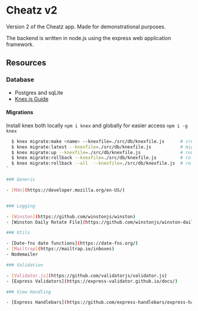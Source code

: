 # Cheatz v2

Version 2 of the Cheatz app. Made for demonstrational purposes.

The backend is written in node.js using the express web application framework.

## Resources

### Database

- Postgres and sqLite
- [Knex.js Guide](https://knexjs.org/guide/)

#### Migrations

Install knex both locally `npm i knex` and globally for easier access `npm i -g knex`

 ```bash
   $ knex migrate:make <name> --knexfile=./src/db/knexfile.js      # create migration
   $ knex migrate:latest --knexfile=./src/db/knexfile.js           # migrate the latest
   $ knex migrate:up --knexfile=./src/db/knexfile.js               # run all migrations not already run
   $ knex migrate:rollback --knexfile=./src/db/knexfile.js         # rollback latest migration
   $ knex migrate:rollback --all  --knexfile=./src/db/knexfile.js  # rollback all migrations
 `

### Generic

- [Mdn](https://developer.mozilla.org/en-US/)


### Logging

- [Winston](https://github.com/winstonjs/winston)
- [Winston Daily Rotate File](https://github.com/winstonjs/winston-daily-rotate-file#readme)

### Utils

- [Date-fns date functions](https://date-fns.org/)
- [Mailtrap](https://mailtrap.io/inboxes)
- Nodemailer

### Validation

- [Validator.js](https://github.com/validatorjs/validator.js)
- [Express Validators](https://express-validator.github.io/docs/)

### View Handling

- [Express Handlebars](https://github.com/express-handlebars/express-handlebars)
